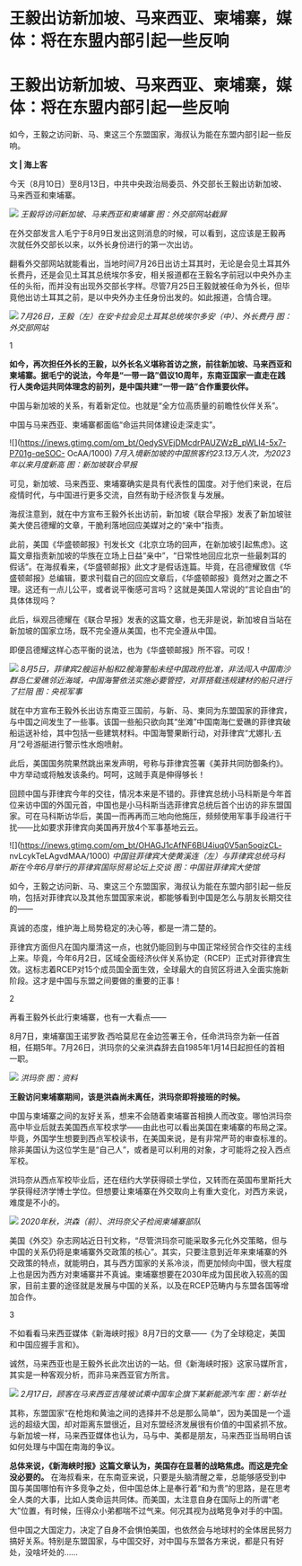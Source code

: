 # 王毅出访新加坡、马来西亚、柬埔寨，媒体：将在东盟内部引起一些反响

# 王毅出访新加坡、马来西亚、柬埔寨，媒体：将在东盟内部引起一些反响

如今，王毅之访问新、马、柬这三个东盟国家，海叔认为能在东盟内部引起一些反响。

**文 | 海上客**

今天（8月10日）至8月13日，中共中央政治局委员、外交部长王毅出访新加坡、马来西亚和柬埔寨。

![](https://inews.gtimg.com/om_bt/O59ZEP_pzD0iY2oVVKUIPniGc1v5NXYqr8Q8wWddO7VukAA/1000)
_王毅将访问新加坡、马来西亚和柬埔寨 图：外交部网站截屏_

在外交部发言人毛宁于8月9日发出这则消息的时候，可以看到，这应该是王毅再次就任外交部长以来，以外长身份进行的第一次出访。

翻看外交部网站就能看出，当地时间7月26日出访土耳其时，无论是会见土耳其外长费丹，还是会见土耳其总统埃尔多安，相关报道都在王毅名字前冠以中央外办主任的头衔，而并没有出现外交部长字样。尽管7月25日王毅就被任命为外长，但毕竟他出访土耳其之前，是以中央外办主任身份出发的。如此报道，合情合理。

![](https://inews.gtimg.com/om_bt/OStTWofEsN8wsMCuB9rdnRH1u5V8hk97i57WoR37ObdrIAA/1000)
_7月26日，王毅（左）在安卡拉会见土耳其总统埃尔多安（中）、外长费丹 图：外交部网站_

1

**如今，再次担任外长的王毅，以外长名义堪称首访之旅，前往新加坡、马来西亚和柬埔寨。据毛宁的说法，今年是“一带一路”倡议10周年，东南亚国家一直走在践行人类命运共同体理念的前列，是中国共建“一带一路”合作重要伙伴。**

中国与新加坡的关系，有着新定位。也就是“全方位高质量的前瞻性伙伴关系”。

中国与马来西亚、柬埔寨都面临“命运共同体建设走深走实”。

![](https://inews.gtimg.com/om_bt/OedySVEjDMcdrPAUZWzB_pWLI4-5x7-P701g-qeSOC-
OcAA/1000) _7月入境新加坡的中国旅客约23.13万人次，为2023年以来月度新高 图：新加坡联合早报_

可见，新加坡、马来西亚、柬埔寨确实是具有代表性的国度。对于他们来说，在后疫情时代，与中国进行更多交流，自然有助于经济恢复与发展。

海叔注意到，就在中方宣布王毅外长出访前，新加坡《联合早报》发表了新加坡驻美大使吕德耀的文章，干脆利落地回应美媒对之的“亲中”指责。

此前，美国《华盛顿邮报》刊发长文《北京立场的回声，在新加坡引起焦虑》。这篇文章指责新加坡的华族在立场上日益“亲中”，“日常性地回应北京一些最刺耳的假话”。在海叔看来，《华盛顿邮报》此文才是假话连篇。毕竟，在吕德耀致信《华盛顿邮报》总编辑，要求刊载自己的回应文章后，《华盛顿邮报》竟然对之置之不理。这还有一点儿公平，或者说平衡感可言吗？这就是美国人常说的“言论自由”的具体体现吗？

此后，纵观吕德耀在《联合早报》发表的这篇文章，也无非是说，新加坡自当站在新加坡的国家立场，既不完全遵从美国，也不完全遵从中国。

即便吕德耀这样心态平衡的说法，也为《华盛顿邮报》所不容。可叹！

![](https://inews.gtimg.com/om_bt/OyvqtrauFM9bkKoQeZ2AvW_cPGtgUWKOOSGupaYmscLW8AA/1000)
_8月5日，菲律宾2艘运补船和2艘海警船未经中国政府批准，非法闯入中国南沙群岛仁爱礁邻近海域，中国海警依法实施必要管控，对菲搭载违规建材的船只进行了拦阻
图：央视军事_

就在中方宣布王毅外长出访东南亚三国前，与新、马、柬同为东盟国家的菲律宾，与中国之间发生了一些事。该国一些船只欲向其“坐滩”中国南海仁爱礁的菲律宾破船运送补给，其中包括一些建筑材料。中国海警果断行动，对菲律宾“尤娜扎·五月”2号游艇进行警示性水炮喷射。

此后，美国国务院果然跳出来发声明，号称与菲律宾签署《美菲共同防御条约》。中方举动或将触发该条约。呵呵，这贼手真是伸得够长！

回顾中国与菲律宾今年的交往，情况本来是不错的。菲律宾总统小马科斯是今年首位来访中国的外国元首，中国也是小马科斯当选菲律宾总统后首个出访的非东盟国家。可在马科斯访华后，美国一而再再而三地向他施压，频频使用军事手段进行干扰——比如要求菲律宾向美国再开放4个军事基地云云。

![](https://inews.gtimg.com/om_bt/OHAGJ1cAfNF6BU4iuq0V5an5ogjzCL-
nvLcykTeLAgvdMAA/1000) _中国驻菲律宾大使黄溪连（左）与菲律宾总统马科斯在今年6月举行的菲律宾国际贸易论坛上交谈
图：中国驻菲律宾大使馆_

如今，王毅之访问新、马、柬这三个东盟国家，海叔认为能在东盟内部引起一些反响，包括对菲律宾以及其他东盟国家来说，都能够看到中国是怎么与朋友长期交往的——

真诚的态度，维护海上局势稳定的决心等，都是一清二楚的。

菲律宾方面但凡在国内厘清这一点，也就仍能回到与中国正常经贸合作交往的主线上来。毕竟，今年6月2日，区域全面经济伙伴关系协定（RCEP）正式对菲律宾生效。这标志着RCEP对15个成员国全面生效，全球最大的自贸区将进入全面实施新阶段。这才是中国与东盟之间要做的重要的正事！

2

再看王毅外长此行柬埔寨，也有一大看点——

8月7日，柬埔寨国王诺罗敦·西哈莫尼在金边签署王令，任命洪玛奈为新一任首相，任期5年。7月26日，洪玛奈的父亲洪森辞去自1985年1月14日起担任的首相一职。

![](https://inews.gtimg.com/om_bt/Od3V-8TaS6eA_YWervQh8vzGBCG_9eacySoXY80agrPDIAA/1000)
_洪玛奈 图：资料_

**王毅访问柬埔寨期间，该是洪森尚未离任，洪玛奈即将接班的时候。**

中国与柬埔寨之间的友好关系，想来不会随着柬埔寨首相换人而改变。哪怕洪玛奈高中毕业后就去美国西点军校求学——由此也可以看出美国在柬埔寨的布局之深。毕竟，外国学生想要到西点军校读书，在美国来说，是有非常严苛的审查标准的。除非美国认为这位学生是“自己人”，或者是可以利用的对象，才可能将之投入西点军校。

洪玛奈从西点军校毕业后，还在纽约大学获得硕士学位，又转而在英国布里斯托大学获得经济学博士学位。但想要让柬埔寨在外交取向上有重大变化，对西方来说，难度是不小的。

![](https://inews.gtimg.com/om_bt/OW3Ta3G4e10O_riZ0JPNsy5RYjIRk5FX-5HW_uphspao4AA/1000)
_2020年秋，洪森（前）、洪玛奈父子检阅柬埔寨部队_

美国《外交》杂志网站近日刊文称，“尽管洪玛奈可能采取多元化外交策略，但与中国的关系仍将是柬埔寨外交政策的核心”。其实，只要注意到近年来柬埔寨的外交政策的特点，就能明白，其与西方国家的关系冷淡，而更加倾向中国，很大程度上也是因为西方对柬埔寨并不真诚。柬埔寨想要在2030年成为国民收入较高的国家，目前主要的途径就是发展与中国的关系，以及在RCEP范畴内与东盟各国等增加合作。

3

不如看看马来西亚媒体《新海峡时报》8月7日的文章——《为了全球稳定，美国和中国应握手言和》。

诚然，马来西亚也是王毅外长此次出访的一站。但《新海峡时报》这家马媒所言，其实是一种客观分析，而非马来西亚官方所言。

![](https://inews.gtimg.com/om_bt/OPRUNkFyYyNYPoOR7mFYRR6_0QHlLx56u-54VazD4143QAA/1000)
_2月17日，顾客在马来西亚吉隆坡试乘中国车企旗下某新能源汽车 图：新华社_

其称，东盟国家“在枪炮和黄油之间的选择并不总是那么简单”，因为美国是一个遥远的超级大国，却对距离东盟很近，且对东盟经济发展很有价值的中国紧抓不放。与新加坡一样，马来西亚媒体也认为，马与中、美都是朋友，马来西亚当局明白该如何处理与中国在南海的争议。

**总体来说，《新海峡时报》这篇文章认为，美国存在显著的战略焦虑。而这是完全没必要的。**
在海叔看来，在东南亚来说，只要是头脑清醒之辈，总能够感受到中国与美国哪怕有许多竞争之处，但中国总体上是奉行着“和为贵”的思路，是在思考全人类的大事，比如人类命运共同体。而美国，太注意自身在国际上的所谓“老大”位置，有时候，压得众小弟都喘不过气来。何况其视为战略竞争对手的中国。

但中国之大国定力，决定了自身不会惧怕美国，也依然会与地球村的全体居民努力搞好关系。特别是东盟国家，与中国交好，对中国与东盟各方来说，都是只有好处，没啥坏处的……

